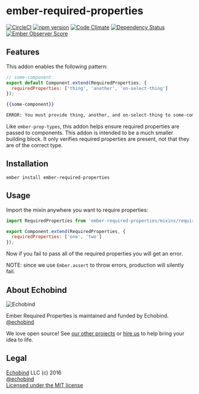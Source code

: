 # ember-required-properties

[![CircleCI](https://circleci.com/gh/echobind/ember-required-properties.svg?style=svg)](https://circleci.com/gh/echobind/ember-required-properties)
[![npm version](https://badge.fury.io/js/ember-required-properties.svg)](http://badge.fury.io/js/ember-required-properties)
[![Code Climate](https://codeclimate.com/github/echobind/ember-required-properties/badges/gpa.svg)](https://codeclimate.com/github/echobind/ember-required-properties)
[![Dependency Status](https://david-dm.org/echobind/ember-required-properties.svg)](https://david-dm.org/echobind/ember-required-properties)
[![Ember Observer Score](http://emberobserver.com/badges/ember-required-properties.svg)](http://emberobserver.com/addons/ember-required-properties)

## Features

This addon enables the following pattern:

```js
// some-component
export default Component.extend(RequiredProperties, {
  requiredProperties: ['thing', 'another', 'on-select-thing']  
});
```

```hbs
{{some-component}}
```

```sh
ERROR: You must provide thing, another, and on-select-thing to some-component.
```

Like `ember-prop-types`, this addon helps ensure required properties are passed to components. This addon is intended to be a much smaller building block. It only verifies required properties are present, not that they are of the correct type.

## Installation

```
ember install ember-required-properties
```

## Usage

Import the mixin anywhere you want to require properties:

```js
import RequiredProperties from 'ember-required-properties/mixins/required-properties';

export Component.extend(RequiredProperties, {
  requiredProperties: ['one', 'two']
});
```

Now if you fail to pass all of the required properties you will get an error.

NOTE: since we use `Ember.assert` to throw errors, production will silently fail.


## About Echobind

![Echobind](https://echobind.s3.amazonaws.com/images/echobind-logo-black.svg)

Ember Required Properties is maintained and funded by Echobind.<br>
[@echobind][twitter]

We love open source! See [our other projects][community] or [hire us][hire] to help bring your idea to life.

## Legal
[Echobind](https://echobind.com) LLC (c) 2016 <br>
[@echobind](https://twitter.com/echobind) <br>
[Licensed under the MIT license](http://www.opensource.org/licenses/mit-license.php)

[twitter]: https://twitter.com/echobind
[community]: https://github.com/echobind
[hire]: https://echobind.com?utm_source=github-hire
[MIT]: http://www.opensource.org/licenses/mit-license.php

